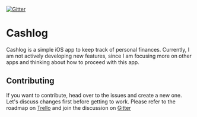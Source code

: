 [![Gitter](https://badges.gitter.im/cash-log/community.svg)](https://gitter.im/cash-log/community?utm_source=badge&utm_medium=badge&utm_campaign=pr-badge&utm_content=badge)

# Cashlog

Cashlog is a simple iOS app to keep track of personal finances.
Currently, I am not actively developing new features, since I am focusing more on other apps and thinking about how to proceed with this app.

## Contributing

If you want to contribute, head over to the issues and create a new one. Let's discuss changes first before getting to work.
Please refer to the roadmap on [Trello](https://trello.com/b/MjlZKWVD) and join the discussion on [Gitter](https://gitter.im/cash-log/community?utm_source=share-link&utm_medium=link&utm_campaign=share-link)
